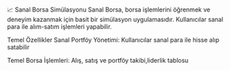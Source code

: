 📈 Sanal Borsa Simülasyonu
Sanal Borsa, borsa işlemlerini öğrenmek ve deneyim kazanmak için basit bir simülasyon uygulamasıdır. Kullanıcılar sanal para ile alım-satım işlemleri yapabilir.

 Temel Özellikler
Sanal Portföy Yönetimi: Kullanıcılar sanal para ile hisse alıp satabilir

Temel Borsa İşlemleri: Alış, satış ve portföy takibi,liderlik tablosu
